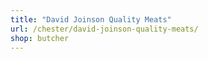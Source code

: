 ```yaml
---
title: "David Joinson Quality Meats"
url: /chester/david-joinson-quality-meats/
shop: butcher
---
```

